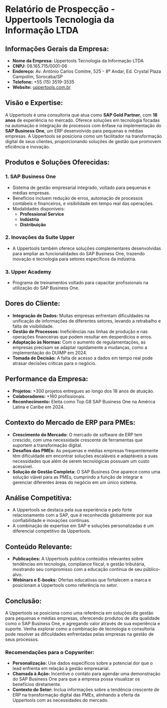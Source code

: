 # Relatório de Prospecção - Uppertools Tecnologia da Informação LTDA

## Informações Gerais da Empresa:

- **Nome da Empresa:** Uppertools Tecnologia da Informação LTDA
- **CNPJ:** 08.165.715/0001-06
- **Endereço:** Av. Antônio Carlos Comitre, 525 - 8º Andar, Ed. Crystal Plaza Campolim, Sorocaba/SP
- **Telefone:** +55 (15) 3519-3535
- **Website:** [uppertools.com.br](https://www.uppertools.com.br)

## Visão e Expertise:

A Uppertools é uma consultoria que atua como **SAP Gold Partner**, com **18 anos** de experiência no mercado. Oferece soluções em tecnologia focadas na automação e integração de processos com ênfase na implementação do **SAP Business One**, um ERP desenvolvido para pequenas e médias empresas. A Uppertools se posiciona como um facilitador na transformação digital de seus clientes, proporcionando soluções de gestão que promovem eficiência e inovação.

## Produtos e Soluções Oferecidas:

### 1. **SAP Business One**
   - Sistema de gestão empresarial integrado, voltado para pequenas e médias empresas.
   - Benefícios incluem redução de erros, automação de processos contábeis e financeiros, e visibilidade em tempo real das operações.
   - Modalidades disponíveis:
     - **Professional Service**
     - **Indústria**
     - **Distribuição**

### 2. **Inovações da Suíte Upper**
   - A Uppertools também oferece soluções complementares desenvolvidas para ampliar as funcionalidades do SAP Business One, trazendo inovação e tecnologia para setores específicos da indústria.

### 3. **Upper Academy**
   - Programa de treinamentos voltado para capacitar profissionais na utilização do SAP Business One.

## Dores do Cliente:

- **Integração de Dados:** Muitas empresas enfrentam dificuldades na unificação de informações de diferentes setores, levando a retrabalho e falta de visibilidade.
- **Gestão de Processos:** Ineficiências nas linhas de produção e nas operações financeiras que podem resultar em desperdícios e erros.
- **Adaptação às Normas:** Com o aumento de regulamentações, as empresas precisam se adaptar rapidamente a mudanças, como a implementação do DUIMP em 2024.
- **Tomada de Decisão:** A falta de acesso a dados em tempo real pode atrasar decisões críticas para o negócio.

## Performance da Empresa:

- **Projetos:** +300 projetos entregues ao longo dos 18 anos de atuação.
- **Colaboradores:** +160 profissionais.
- **Reconhecimento:** Eleita como Top G8 SAP Business One na América Latina e Caribe em 2024.

## Contexto do Mercado de ERP para PMEs:

- **Crescimento do Mercado:** O mercado de software de ERP tem crescido, com uma necessidade crescente de ferramentas que suportem a transformação digital.
- **Desafios das PMEs:** As pequenas e médias empresas frequentemente têm dificuldade em encontrar soluções escaláveis e adaptáveis a suas necessidades que além de serem tecnológicas possuam um custo acessível.
- **Solução de Gestão Completa:** O SAP Business One aparece como uma solução viável para as PMEs, cumprindo a função de integrar e gerenciar diferentes áreas do negócio em um único sistema.

## Análise Competitiva:

- A Uppertools se destaca pela sua experiência e pelo forte relacionamento com a SAP, que é reconhecida globalmente por sua confiabilidade e inovações contínuas.
- A combinação de expertise em SAP e soluções personalizadas é um diferencial competitivo da Uppertools.

## Conteúdo Relevante:

- **Publicações:** A Uppertools publica conteúdos relevantes sobre tendências em tecnologia, compliance fiscal, e gestão tributária, mostrando seu compromisso com a educação contínua de seu público-alvo.
- **Webinars e E-books:** Ofertas educativas que fortalecem a marca e posicionam a Uppertools como referência no setor.

## Conclusão:

A Uppertools se posiciona como uma referência em soluções de gestão para pequenas e médias empresas, oferecendo produtos de alta qualidade como o SAP Business One, e agregando valor através de sua experiência e suporte. Venha explorar como a combinação de tecnologia e consultoria pode resolver as dificuldades enfrentadas pelas empresas na gestão de seus processos.

### Recomendações para o Copywriter:

- **Personalização:** Use dados específicos sobre a potencial dor que o lead enfrenta em relação à gestão empresarial.
- **Chamada à Ação:** Incentive o contato para agendar uma demonstração do SAP Business One para que a empresa possa visualizar os benefícios diretamente.
- **Contexto do Setor:** Inclua informações sobre a tendência crescente de ERP na transformação digital das PMEs, alinhando a oferta da Uppertools com as necessidades do mercado.